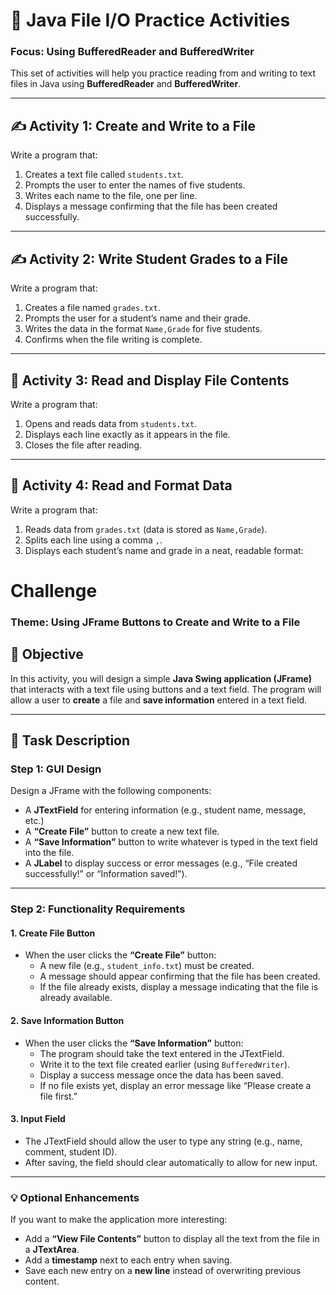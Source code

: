 # 🧠 Java File I/O Practice Activities  
### Focus: Using BufferedReader and BufferedWriter

This set of activities will help you practice reading from and writing to text files in Java using **BufferedReader** and **BufferedWriter**.

---

## ✍️ Activity 1: Create and Write to a File
Write a program that:
1. Creates a text file called `students.txt`.
2. Prompts the user to enter the names of five students.
3. Writes each name to the file, one per line.
4. Displays a message confirming that the file has been created successfully.

---

## ✍️ Activity 2: Write Student Grades to a File
Write a program that:
1. Creates a file named `grades.txt`.
2. Prompts the user for a student’s name and their grade.
3. Writes the data in the format `Name,Grade` for five students.
4. Confirms when the file writing is complete.

---

## 📖 Activity 3: Read and Display File Contents
Write a program that:
1. Opens and reads data from `students.txt`.
2. Displays each line exactly as it appears in the file.
3. Closes the file after reading.

---

## 📖 Activity 4: Read and Format Data
Write a program that:
1. Reads data from `grades.txt` (data is stored as `Name,Grade`).
2. Splits each line using a comma `,`.
3. Displays each student’s name and grade in a neat, readable format:

# Challenge 
### Theme: Using JFrame Buttons to Create and Write to a File  

## 🎯 Objective
In this activity, you will design a simple **Java Swing application (JFrame)** that interacts with a text file using buttons and a text field. The program will allow a user to **create** a file and **save information** entered in a text field.

---

## 🧱 Task Description

### Step 1: GUI Design
Design a JFrame with the following components:
- A **JTextField** for entering information (e.g., student name, message, etc.)
- A **“Create File”** button to create a new text file.
- A **“Save Information”** button to write whatever is typed in the text field into the file.
- A **JLabel** to display success or error messages (e.g., “File created successfully!” or “Information saved!”).

---

### Step 2: Functionality Requirements

#### 1. Create File Button
- When the user clicks the **“Create File”** button:
  - A new file (e.g., `student_info.txt`) must be created.
  - A message should appear confirming that the file has been created.
  - If the file already exists, display a message indicating that the file is already available.

#### 2. Save Information Button
- When the user clicks the **“Save Information”** button:
  - The program should take the text entered in the JTextField.
  - Write it to the text file created earlier (using `BufferedWriter`).
  - Display a success message once the data has been saved.
  - If no file exists yet, display an error message like “Please create a file first.”

#### 3. Input Field
- The JTextField should allow the user to type any string (e.g., name, comment, student ID).
- After saving, the field should clear automatically to allow for new input.

---

### 💡 Optional Enhancements
If you want to make the application more interesting:
- Add a **“View File Contents”** button to display all the text from the file in a **JTextArea**.
- Add a **timestamp** next to each entry when saving.
- Save each new entry on a **new line** instead of overwriting previous content.

